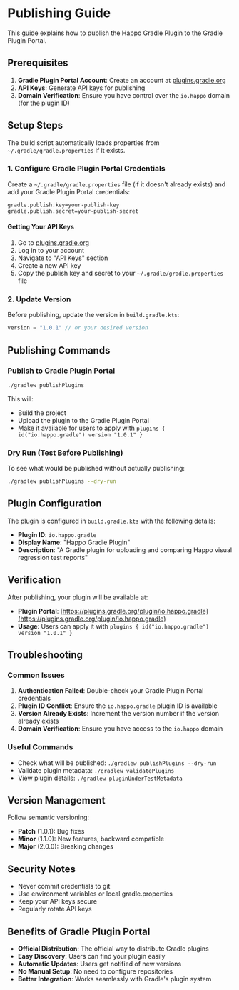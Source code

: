 # Publishing Guide

This guide explains how to publish the Happo Gradle Plugin to the Gradle Plugin Portal.

## Prerequisites

1. **Gradle Plugin Portal Account**: Create an account at [plugins.gradle.org](https://plugins.gradle.org/)
2. **API Keys**: Generate API keys for publishing
3. **Domain Verification**: Ensure you have control over the `io.happo` domain (for the plugin ID)

## Setup Steps

The build script automatically loads properties from `~/.gradle/gradle.properties` if it exists.

### 1. Configure Gradle Plugin Portal Credentials

Create a `~/.gradle/gradle.properties` file (if it doesn't already exists) and
add your Gradle Plugin Portal credentials:

```properties
gradle.publish.key=your-publish-key
gradle.publish.secret=your-publish-secret
```

#### Getting Your API Keys

1. Go to [plugins.gradle.org](https://plugins.gradle.org/)
2. Log in to your account
3. Navigate to "API Keys" section
4. Create a new API key
5. Copy the publish key and secret to your `~/.gradle/gradle.properties` file

### 2. Update Version

Before publishing, update the version in `build.gradle.kts`:

```kotlin
version = "1.0.1" // or your desired version
```

## Publishing Commands

### Publish to Gradle Plugin Portal

```bash
./gradlew publishPlugins
```

This will:

- Build the project
- Upload the plugin to the Gradle Plugin Portal
- Make it available for users to apply with `plugins { id("io.happo.gradle") version "1.0.1" }`

### Dry Run (Test Before Publishing)

To see what would be published without actually publishing:

```bash
./gradlew publishPlugins --dry-run
```

## Plugin Configuration

The plugin is configured in `build.gradle.kts` with the following details:

- **Plugin ID**: `io.happo.gradle`
- **Display Name**: "Happo Gradle Plugin"
- **Description**: "A Gradle plugin for uploading and comparing Happo visual regression test reports"

## Verification

After publishing, your plugin will be available at:

- **Plugin Portal**: [https://plugins.gradle.org/plugin/io.happo.gradle](https://plugins.gradle.org/plugin/io.happo.gradle)
- **Usage**: Users can apply it with `plugins { id("io.happo.gradle") version "1.0.1" }`

## Troubleshooting

### Common Issues

1. **Authentication Failed**: Double-check your Gradle Plugin Portal credentials
2. **Plugin ID Conflict**: Ensure the `io.happo.gradle` plugin ID is available
3. **Version Already Exists**: Increment the version number if the version already exists
4. **Domain Verification**: Ensure you have access to the `io.happo` domain

### Useful Commands

- Check what will be published: `./gradlew publishPlugins --dry-run`
- Validate plugin metadata: `./gradlew validatePlugins`
- View plugin details: `./gradlew pluginUnderTestMetadata`

## Version Management

Follow semantic versioning:

- **Patch** (1.0.1): Bug fixes
- **Minor** (1.1.0): New features, backward compatible
- **Major** (2.0.0): Breaking changes

## Security Notes

- Never commit credentials to git
- Use environment variables or local gradle.properties
- Keep your API keys secure
- Regularly rotate API keys

## Benefits of Gradle Plugin Portal

- **Official Distribution**: The official way to distribute Gradle plugins
- **Easy Discovery**: Users can find your plugin easily
- **Automatic Updates**: Users get notified of new versions
- **No Manual Setup**: No need to configure repositories
- **Better Integration**: Works seamlessly with Gradle's plugin system
